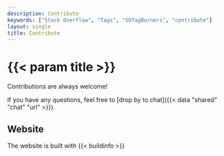 ```yaml
---
description: Contribute
keywords: ["Stack Overflow", "Tags", "SOTagBurners", "contribute"]
layout: single
title: Contribute
---
```


# {{< param title >}}

Contributions are always welcome!

If you have any questions, feel free to [drop by to chat]({{< data "shared" "chat" "url" >}}).

## Website

The website is built with {{< buildinfo >}}